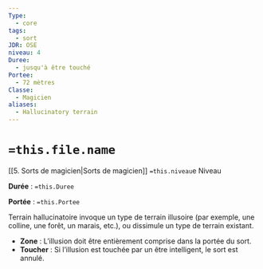 ```yaml
---
Type:
  - core
tags:
  - sort
JDR: OSE
niveau: 4
Duree:
  - jusqu'à être touché
Portee:
  - 72 mètres
Classe:
  - Magicien
aliases:
  - Hallucinatory terrain
---
```

# `=this.file.name`  

[[5. Sorts de magicien|Sorts de magicien]] `=this.niveau`e Niveau

**Durée** : `=this.Duree`

**Portée** : `=this.Portee`

Terrain hallucinatoire invoque un type de terrain illusoire (par exemple, une colline, une forêt, un marais, etc.), ou dissimule un type de terrain existant.

- **Zone** : L’illusion doit être entièrement comprise dans la portée du sort.
- **Toucher** : Si l’illusion est touchée par un être intelligent, le sort est annulé.
